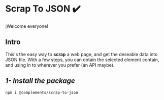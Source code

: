 # Scrap To JSON ✔️

¡Welcome everyone!

## Intro

This's the easy way to **scrap** a web page, and get the deseable data into JSON file. With a few steps, you can obtain the selected element contain, and using in to wherever you prefer (an API maybe).


## *1- Install the package*

```bash
npm i @complements/scrap-to-json
```

